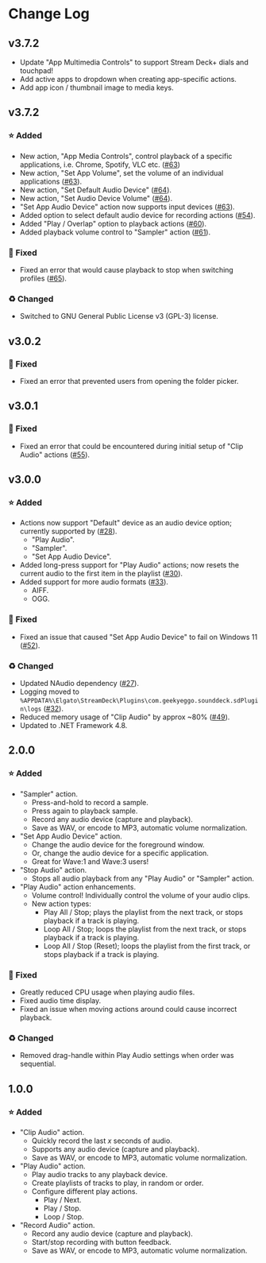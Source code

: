 # Change Log

## v3.7.2

- Update "App Multimedia Controls" to support Stream Deck+ dials and touchpad!
- Add active apps to dropdown when creating app-specific actions.
- Add app icon / thumbnail image to media keys.

## v3.7.2

### ⭐ Added

- New action, "App Media Controls", control playback of a specific applications, i.e. Chrome, Spotify, VLC etc. ([#63](https://github.com/GeekyEggo/SoundDeck/issues/63))
- New action, "Set App Volume", set the volume of an individual applications ([#63](https://github.com/GeekyEggo/SoundDeck/issues/63)).
- New action, "Set Default Audio Device" ([#64](https://github.com/GeekyEggo/SoundDeck/issues/64)).
- New action, "Set Audio Device Volume" ([#64](https://github.com/GeekyEggo/SoundDeck/issues/64)).
- "Set App Audio Device" action now supports input devices ([#63](https://github.com/GeekyEggo/SoundDeck/issues/63)). 
- Added option to select default audio device for recording actions ([#54](https://github.com/GeekyEggo/SoundDeck/issues/54)).
- Added "Play / Overlap" option to playback actions ([#60](https://github.com/GeekyEggo/SoundDeck/issues/60)).
- Added playback volume control to "Sampler" action ([#61](https://github.com/GeekyEggo/SoundDeck/issues/61)).

### 🐞 Fixed

- Fixed an error that would cause playback to stop when switching profiles ([#65](https://github.com/GeekyEggo/SoundDeck/issues/65)).

### ♻ Changed

- Switched to GNU General Public License v3 (GPL-3) license.

## v3.0.2

### 🐞 Fixed

- Fixed an error that prevented users from opening the folder picker.

## v3.0.1

### 🐞 Fixed

- Fixed an error that could be encountered during initial setup of "Clip Audio" actions ([#55](https://github.com/GeekyEggo/SoundDeck/issues/55)).

## v3.0.0

### ⭐ Added

- Actions now support "Default" device as an audio device option; currently supported by ([#28](https://github.com/GeekyEggo/SoundDeck/issues/28)).
  - "Play Audio".
  - "Sampler".
  - "Set App Audio Device".
- Added long-press support for "Play Audio" actions; now resets the current audio to the first item in the playlist ([#30](https://github.com/GeekyEggo/SoundDeck/issues/30)).
- Added support for more audio formats ([#33](https://github.com/GeekyEggo/SoundDeck/issues/33)).
  - AIFF.
  - OGG.

### 🐞 Fixed

- Fixed an issue that caused "Set App Audio Device" to fail on Windows 11 ([#52](https://github.com/GeekyEggo/SoundDeck/issues/52)).

### ♻ Changed

- Updated NAudio dependency ([#27](https://github.com/GeekyEggo/SoundDeck/issues/27)).
- Logging moved to `%APPDATA%\Elgato\StreamDeck\Plugins\com.geekyeggo.sounddeck.sdPlugin\logs` ([#32](https://github.com/GeekyEggo/SoundDeck/issues/32)).
- Reduced memory usage of "Clip Audio" by approx ~80% ([#49](https://github.com/GeekyEggo/SoundDeck/issues/49)).
- Updated to .NET Framework 4.8.

## 2.0.0

### ⭐ Added

- "Sampler" action.
  - Press-and-hold to record a sample.
  - Press again to playback sample.
  - Record any audio device (capture and playback).
  - Save as WAV, or encode to MP3, automatic volume normalization.
- "Set App Audio Device" action.
  - Change the audio device for the foreground window.
  - Or, change the audio device for a specific application.
  - Great for Wave:1 and Wave:3 users!
- "Stop Audio" action.
  - Stops all audio playback from any "Play Audio" or "Sampler" action.
- "Play Audio" action enhancements.
  - Volume control! Individually control the volume of your audio clips.
  - New action types:
    - Play All / Stop; plays the playlist from the next track, or stops playback if a track is playing.
    - Loop All / Stop; loops the playlist from the next track, or stops playback if a track is playing.
    - Loop All / Stop (Reset); loops the playlist from the first track, or stops playback if a track is playing.

### 🐞 Fixed

- Greatly reduced CPU usage when playing audio files.
- Fixed audio time display.
- Fixed an issue when moving actions around could cause incorrect playback.

### ♻ Changed

- Removed drag-handle within Play Audio settings when order was sequential.

## 1.0.0

### ⭐ Added

- "Clip Audio" action.
  - Quickly record the last *x* seconds of audio.
  - Supports any audio device (capture and playback).
  - Save as WAV, or encode to MP3, automatic volume normalization.
- "Play Audio" action.
  - Play audio tracks to any playback device.
  - Create playlists of tracks to play, in random or order.
  - Configure different play actions.
    - Play / Next.
    - Play / Stop.
    - Loop / Stop.
- "Record Audio" action.
  - Record any audio device (capture and playback).
  - Start/stop recording with button feedback.
  - Save as WAV, or encode to MP3, automatic volume normalization.
